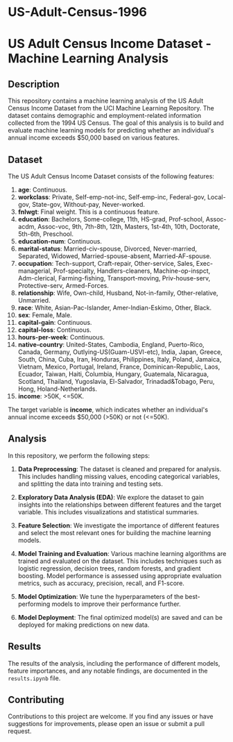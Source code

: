 # US-Adult-Census-1996
# US Adult Census Income Dataset - Machine Learning Analysis

## Description
This repository contains a machine learning analysis of the US Adult Census Income Dataset from the UCI Machine Learning Repository. The dataset contains demographic and employment-related information collected from the 1994 US Census. The goal of this analysis is to build and evaluate machine learning models for predicting whether an individual's annual income exceeds $50,000 based on various features.

## Dataset
The US Adult Census Income Dataset consists of the following features:

1. **age**: Continuous.
2. **workclass**: Private, Self-emp-not-inc, Self-emp-inc, Federal-gov, Local-gov, State-gov, Without-pay, Never-worked.
3. **fnlwgt**: Final weight. This is a continuous feature.
4. **education**: Bachelors, Some-college, 11th, HS-grad, Prof-school, Assoc-acdm, Assoc-voc, 9th, 7th-8th, 12th, Masters, 1st-4th, 10th, Doctorate, 5th-6th, Preschool.
5. **education-num**: Continuous.
6. **marital-status**: Married-civ-spouse, Divorced, Never-married, Separated, Widowed, Married-spouse-absent, Married-AF-spouse.
7. **occupation**: Tech-support, Craft-repair, Other-service, Sales, Exec-managerial, Prof-specialty, Handlers-cleaners, Machine-op-inspct, Adm-clerical, Farming-fishing, Transport-moving, Priv-house-serv, Protective-serv, Armed-Forces.
8. **relationship**: Wife, Own-child, Husband, Not-in-family, Other-relative, Unmarried.
9. **race**: White, Asian-Pac-Islander, Amer-Indian-Eskimo, Other, Black.
10. **sex**: Female, Male.
11. **capital-gain**: Continuous.
12. **capital-loss**: Continuous.
13. **hours-per-week**: Continuous.
14. **native-country**: United-States, Cambodia, England, Puerto-Rico, Canada, Germany, Outlying-US(Guam-USVI-etc), India, Japan, Greece, South, China, Cuba, Iran, Honduras, Philippines, Italy, Poland, Jamaica, Vietnam, Mexico, Portugal, Ireland, France, Dominican-Republic, Laos, Ecuador, Taiwan, Haiti, Columbia, Hungary, Guatemala, Nicaragua, Scotland, Thailand, Yugoslavia, El-Salvador, Trinadad&Tobago, Peru, Hong, Holand-Netherlands.
15. **income**: >50K, <=50K.

The target variable is **income**, which indicates whether an individual's annual income exceeds $50,000 (>50K) or not (<=50K).

## Analysis
In this repository, we perform the following steps:

1. **Data Preprocessing**: The dataset is cleaned and prepared for analysis. This includes handling missing values, encoding categorical variables, and splitting the data into training and testing sets.

2. **Exploratory Data Analysis (EDA)**: We explore the dataset to gain insights into the relationships between different features and the target variable. This includes visualizations and statistical summaries.

3. **Feature Selection**: We investigate the importance of different features and select the most relevant ones for building the machine learning models.

4. **Model Training and Evaluation**: Various machine learning algorithms are trained and evaluated on the dataset. This includes techniques such as logistic regression, decision trees, random forests, and gradient boosting. Model performance is assessed using appropriate evaluation metrics, such as accuracy, precision, recall, and F1-score.

5. **Model Optimization**: We tune the hyperparameters of the best-performing models to improve their performance further.

6. **Model Deployment**: The final optimized model(s) are saved and can be deployed for making predictions on new data.

## Results
The results of the analysis, including the performance of different models, feature importances, and any notable findings, are documented in the `results.ipynb` file.

## Contributing
Contributions to this project are welcome. If you find any issues or have suggestions for improvements, please open an issue or submit a pull request.

